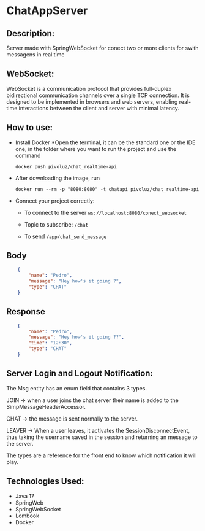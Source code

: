 # ChatAppServer

## Description:
Server made with SpringWebSocket for conect two or more clients for swith messagens in real time
  
## WebSocket:
WebSocket is a communication protocol that provides full-duplex bidirectional communication channels over a single TCP connection.
It is designed to be implemented in browsers and web servers, enabling real-time interactions between the client and server with minimal latency.

## How to use: 
* Install Docker
*Open the terminal, it can be the standard one or the IDE one, in the folder where you want to run the project and use the command

  ``
  docker push pivoluz/chat_realtime-api
  ``

* After downloading the image, run

  ``
  docker run --rm -p "8080:8080" -t chatapi pivoluz/chat_realtime-api
  ``
  
* Connect your project correctly:

  * To connect to the server ``ws://localhost:8080/conect_websocket``
  
  * Topic to subscribe: ``/chat``
    
  * To send ``/app/chat_send_message``

## Body
```json
    {
        "name": "Pedro",
        "message": "Hey how's it going ?",
        "type": "CHAT"
    }
```
## Response
```json
    {
        "name": "Pedro",
        "message": "Hey how's it going ??",
        "time": "12:30",
        "type": "CHAT" 
    }
```

## Server Login and Logout Notification:

The Msg entity has an enum field that contains 3 types.

JOIN -> when a user joins the chat server their name is added to the SimpMessageHeaderAccessor.

CHAT -> the message is sent normally to the server.

LEAVER -> When a user leaves, it activates the SessionDisconnectEvent, thus taking the username saved in the session and returning an message to the server.

The types are a reference for the front end to know which notification it will play.

## Technologies Used:
* Java 17
* SpringWeb
* SpringWebSocket
* Lombook
* Docker
